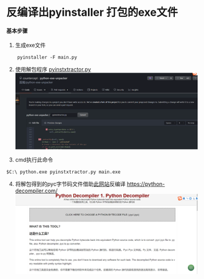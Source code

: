 # 反编译出pyinstaller 打包的exe文件
#### 基本步骤
1. 生成exe文件
``` 
    pyinstaller -F main.py
 ```
2. 使用解包程序
[pyinstxtractor.py](https://github.com/countercept/python-exe-unpacker/blob/master/pyinstxtractor.py)
![](./QQ截图20201105181446.png)

3. cmd执行此命令
```
$C:\ python.exe pyinstxtractor.py main.exe
```
4. 将解包得到的pyc字节码文件借助[此网站](https://python-decompiler.com/)反编译
https://python-decompiler.com/
![网页截图](./QQ截图20201105181018.png)

